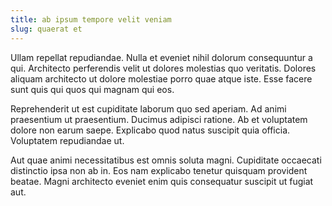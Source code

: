 ```yaml
---
title: ab ipsum tempore velit veniam
slug: quaerat et
---
```


Ullam repellat repudiandae. Nulla et eveniet nihil dolorum consequuntur a qui. Architecto perferendis velit ut dolores molestias quo veritatis. Dolores aliquam architecto ut dolore molestiae porro quae atque iste. Esse facere sunt quis qui quos qui magnam qui eos.

Reprehenderit ut est cupiditate laborum quo sed aperiam. Ad animi praesentium ut praesentium. Ducimus adipisci ratione. Ab et voluptatem dolore non earum saepe. Explicabo quod natus suscipit quia officia. Voluptatem repudiandae ut.

Aut quae animi necessitatibus est omnis soluta magni. Cupiditate occaecati distinctio ipsa non ab in. Eos nam explicabo tenetur quisquam provident beatae. Magni architecto eveniet enim quis consequatur suscipit ut fugiat aut.
